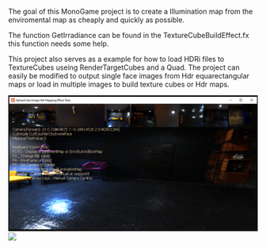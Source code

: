 ﻿
The goal of this MonoGame project is to create a Illumination map from the enviromental map as cheaply and quickly as possible.

The function GetIrradiance  can be found in the TextureCubeBuildEffect.fx this function needs some help.

This project also serves as a example for how to load HDRi files to TextureCubes useing RenderTargetCubes and a Quad.
The project can easily be modified to output single face images from Hdr equarectangular maps or load in multiple images to build texture cubes or Hdr maps.

 <img src="https://github.com/willmotil/CubeMapHdrConversionDx/blob/main/zScr01.png"> 
 
 <img src="https://github.com/willmotil/CubeMapHdrConversionDx/blob/main/Icon.ico"> 

